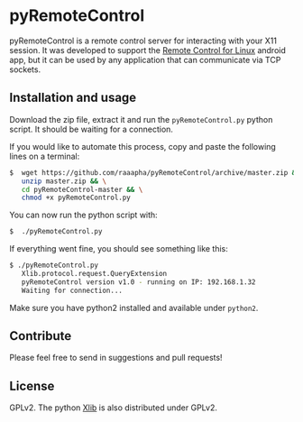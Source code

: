 pyRemoteControl
===============

pyRemoteControl is a remote control server for interacting with your X11 session. It was developed to support the [Remote Control for Linux](https://play.google.com/store/apps/details?id=net.rbaron.remotecontrol) android app, but it can be used by any application that can communicate via TCP sockets.

Installation and usage
----------------------

Download the zip file, extract it and run the `pyRemoteControl.py` python script. It should be waiting for a connection.

If you would like to automate this process, copy and paste the following lines on a terminal:

```bash
$  wget https://github.com/raaapha/pyRemoteControl/archive/master.zip && \
   unzip master.zip && \
   cd pyRemoteControl-master && \
   chmod +x pyRemoteControl.py
```

You can now run the python script with:

```bash
$  ./pyRemoteControl.py
```

If everything went fine, you should see something like this:

```bash
$ ./pyRemoteControl.py
   Xlib.protocol.request.QueryExtension
   pyRemoteControl version v1.0 - running on IP: 192.168.1.32
   Waiting for connection...
```

Make sure you have python2 installed and available under `python2`.

Contribute
----------

Please feel free to send in suggestions and pull requests!

License
-------

GPLv2. The python [Xlib](http://python-xlib.sourceforge.net/) is also distributed under GPLv2.
